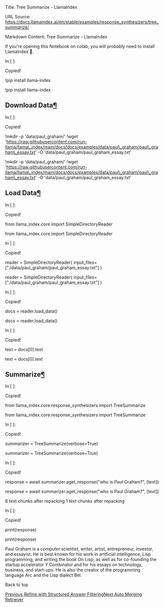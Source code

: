 Title: Tree Summarize - LlamaIndex

URL Source: https://docs.llamaindex.ai/en/stable/examples/response_synthesizers/tree_summarize/

Markdown Content:
Tree Summarize - LlamaIndex


If you're opening this Notebook on colab, you will probably need to install LlamaIndex 🦙.

In \[ \]:

Copied!

!pip install llama\-index

!pip install llama-index

Download Data[¶](https://docs.llamaindex.ai/en/stable/examples/response_synthesizers/tree_summarize/#download-data)
-------------------------------------------------------------------------------------------------------------------

In \[ \]:

Copied!

!mkdir \-p 'data/paul\_graham/'
!wget 'https://raw.githubusercontent.com/run-llama/llama\_index/main/docs/docs/examples/data/paul\_graham/paul\_graham\_essay.txt' \-O 'data/paul\_graham/paul\_graham\_essay.txt'

!mkdir -p 'data/paul\_graham/' !wget 'https://raw.githubusercontent.com/run-llama/llama\_index/main/docs/docs/examples/data/paul\_graham/paul\_graham\_essay.txt' -O 'data/paul\_graham/paul\_graham\_essay.txt'

Load Data[¶](https://docs.llamaindex.ai/en/stable/examples/response_synthesizers/tree_summarize/#load-data)
-----------------------------------------------------------------------------------------------------------

In \[ \]:

Copied!

from llama\_index.core import SimpleDirectoryReader

from llama\_index.core import SimpleDirectoryReader

In \[ \]:

Copied!

reader \= SimpleDirectoryReader(
    input\_files\=\["./data/paul\_graham/paul\_graham\_essay.txt"\]
)

reader = SimpleDirectoryReader( input\_files=\["./data/paul\_graham/paul\_graham\_essay.txt"\] )

In \[ \]:

Copied!

docs \= reader.load\_data()

docs = reader.load\_data()

In \[ \]:

Copied!

text \= docs\[0\].text

text = docs\[0\].text

Summarize[¶](https://docs.llamaindex.ai/en/stable/examples/response_synthesizers/tree_summarize/#summarize)
-----------------------------------------------------------------------------------------------------------

In \[ \]:

Copied!

from llama\_index.core.response\_synthesizers import TreeSummarize

from llama\_index.core.response\_synthesizers import TreeSummarize

In \[ \]:

Copied!

summarizer \= TreeSummarize(verbose\=True)

summarizer = TreeSummarize(verbose=True)

In \[ \]:

Copied!

response \= await summarizer.aget\_response("who is Paul Graham?", \[text\])

response = await summarizer.aget\_response("who is Paul Graham?", \[text\])

6 text chunks after repacking
1 text chunks after repacking

In \[ \]:

Copied!

print(response)

print(response)

Paul Graham is a computer scientist, writer, artist, entrepreneur, investor, and essayist. He is best known for his work in artificial intelligence, Lisp programming, and writing the book On Lisp, as well as for co-founding the startup accelerator Y Combinator and for his essays on technology, business, and start-ups. He is also the creator of the programming language Arc and the Lisp dialect Bel.

Back to top

[Previous Refine with Structured Answer Filtering](https://docs.llamaindex.ai/en/stable/examples/response_synthesizers/structured_refine/)[Next Auto Merging Retriever](https://docs.llamaindex.ai/en/stable/examples/retrievers/auto_merging_retriever/)
